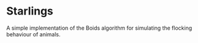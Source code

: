 # Starlings

A simple implementation of the Boids algorithm for simulating the flocking behaviour of animals.